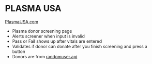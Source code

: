 # PLASMA USA

[PlasmaUSA.com](https://plasmausa.netlify.app/)

- Plasma donor screening page
- Alerts screener when input is invalid
- Pass or Fail shows up after vitals are entered
- Validates if donor can donate after you finish screening and press a button
- Donors are from [randomuser.api](https://randomuser.me/)
